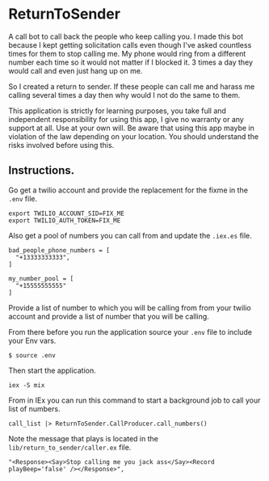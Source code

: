 # ReturnToSender

A call bot to call back the people who keep calling you. 
I made this bot because I kept getting solicitation calls even though I've asked countless times for them to stop calling me. My phone would ring from a different number each time so it would not matter if I blocked it. 3 times a day they would call and even just hang up on me. 

So I created a return to sender. If these people can call me and harass me calling several times a day then why would  I not do the same to them.

This application is strictly for learning purposes, you take full and independent responsibility for using this app, I give no warranty or any support at all. Use at your own will. Be aware that using this app maybe in violation of the law depending on your location. You should understand the risks involved before using this.

## Instructions. 
Go get a twilio account and provide the replacement for the fixme in the `.env` file. 

```
export TWILIO_ACCOUNT_SID=FIX_ME
export TWILIO_AUTH_TOKEN=FIX_ME
```

Also get a pool of numbers you can call from and update the `.iex.es` file. 
```
bad_people_phone_numbers = [
  "+13333333333",
]

my_number_pool = [
  "+15555555555"
]
```

Provide a list of number to which you will be calling from from your twilio account and provide a list of number that you will be calling. 

From there before you run the application source your `.env` file to include your Env vars. 
```
$ source .env
```

Then start the application. 
```
iex -S mix
```

From in IEx you can run this command to start a background job to call your list of numbers. 
```
call_list |> ReturnToSender.CallProducer.call_numbers()
```

Note the message that plays is located in the `lib/return_to_sender/caller.ex` file.
```
"<Response><Say>Stop calling me you jack ass</Say><Record playBeep='false' /></Response>",
```
